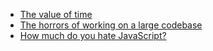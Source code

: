 - [The value of time](https://news.ycombinator.com/item?id=18479118)
- [The horrors of working on a large codebase](https://news.ycombinator.com/item?id=18442941)
- [How much do you hate JavaScript?](https://news.ycombinator.com/item?id=11447851)
